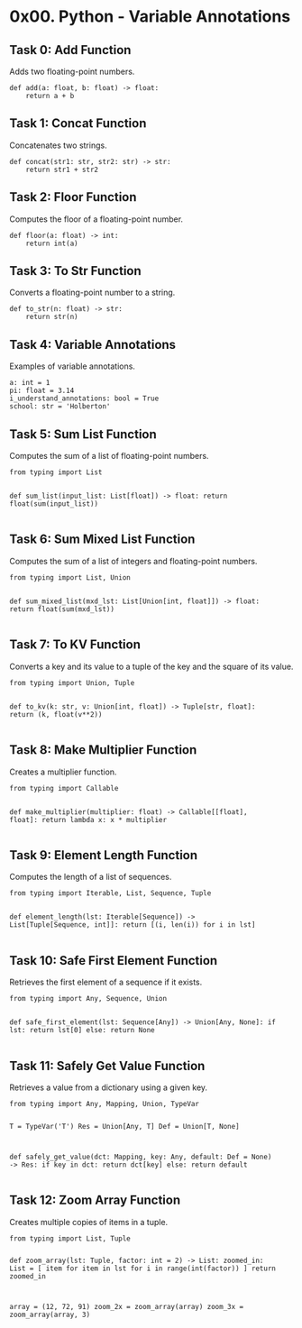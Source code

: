 <h1>0x00. Python - Variable Annotations</h1>
<h2>Task 0: Add Function</h2>
<p>Adds two floating-point numbers.</p>
<pre><code>def add(a: float, b: float) -> float:
    return a + b
</code></pre>

<h2>Task 1: Concat Function</h2>
<p>Concatenates two strings.</p>
<pre><code>def concat(str1: str, str2: str) -> str:
    return str1 + str2
</code></pre>

<h2>Task 2: Floor Function</h2>
<p>Computes the floor of a floating-point number.</p>
<pre><code>def floor(a: float) -> int:
    return int(a)
</code></pre>

<h2>Task 3: To Str Function</h2>
<p>Converts a floating-point number to a string.</p>
<pre><code>def to_str(n: float) -> str:
    return str(n)
</code></pre>

<h2>Task 4: Variable Annotations</h2>
<p>Examples of variable annotations.</p>
<pre><code>a: int = 1
pi: float = 3.14
i_understand_annotations: bool = True
school: str = 'Holberton'
</code></pre>

<h2>Task 5: Sum List Function</h2>
<p>Computes the sum of a list of floating-point numbers.</p>
<pre><code>from typing import List

def sum_list(input_list: List[float]) -> float:
    return float(sum(input_list))
</code></pre>

<h2>Task 6: Sum Mixed List Function</h2>
<p>Computes the sum of a list of integers and floating-point numbers.</p>
<pre><code>from typing import List, Union

def sum_mixed_list(mxd_lst: List[Union[int, float]]) -> float:
    return float(sum(mxd_lst))
</code></pre>

<h2>Task 7: To KV Function</h2>
<p>Converts a key and its value to a tuple of the key and the square of its value.</p>
<pre><code>from typing import Union, Tuple

def to_kv(k: str, v: Union[int, float]) -> Tuple[str, float]:
    return (k, float(v**2))
</code></pre>

<h2>Task 8: Make Multiplier Function</h2>
<p>Creates a multiplier function.</p>
<pre><code>from typing import Callable

def make_multiplier(multiplier: float) -> Callable[[float], float]:
    return lambda x: x * multiplier
</code></pre>

<h2>Task 9: Element Length Function</h2>
<p>Computes the length of a list of sequences.</p>
<pre><code>from typing import Iterable, List, Sequence, Tuple

def element_length(lst: Iterable[Sequence]) -> List[Tuple[Sequence, int]]:
    return [(i, len(i)) for i in lst]
</code></pre>

<h2>Task 10: Safe First Element Function</h2>
<p>Retrieves the first element of a sequence if it exists.</p>
<pre><code>from typing import Any, Sequence, Union

def safe_first_element(lst: Sequence[Any]) -> Union[Any, None]:
    if lst:
        return lst[0]
    else:
        return None
</code></pre>

<h2>Task 11: Safely Get Value Function</h2>
<p>Retrieves a value from a dictionary using a given key.</p>
<pre><code>from typing import Any, Mapping, Union, TypeVar

T = TypeVar('T')
Res = Union[Any, T]
Def = Union[T, None]

def safely_get_value(dct: Mapping, key: Any, default: Def = None) -> Res:
    if key in dct:
        return dct[key]
    else:
        return default
</code></pre>

<h2>Task 12: Zoom Array Function</h2>
<p>Creates multiple copies of items in a tuple.</p>
<pre><code>from typing import List, Tuple

def zoom_array(lst: Tuple, factor: int = 2) -> List:
    zoomed_in: List = [
        item for item in lst
        for i in range(int(factor))
    ]
    return zoomed_in

array = (12, 72, 91)
zoom_2x = zoom_array(array)
zoom_3x = zoom_array(array, 3)
</code></pre>

</body>
</html>
